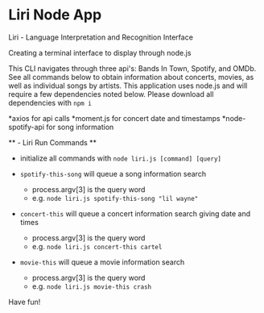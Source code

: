 # Liri Node App
Liri - Language Interpretation and Recognition Interface

Creating a terminal interface to display through node.js

This CLI navigates through three api's: Bands In Town, Spotify, and OMDb. See all commands below to obtain information about concerts, movies, as well as individual songs by artists. This application uses node.js and will require a few dependencies noted below. Please download all dependencies with `npm i`

*axios for api calls 
*moment.js for concert date and timestamps
*node-spotify-api for song information

** - Liri Run Commands **
- initialize all commands with `node liri.js [command] [query]`

- `spotify-this-song` will queue a song information search
  - process.argv[3] is the query word  
  - e.g. `node liri.js spotify-this-song "lil wayne"`
  
- `concert-this` will queue a concert information search giving date and times
  - process.argv[3] is the query word  
  - e.g. `node liri.js concert-this cartel`
  
- `movie-this` will queue a movie information search
  - process.argv[3] is the query word  
  - e.g. `node liri.js movie-this crash`
  
Have fun!
